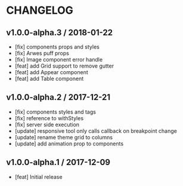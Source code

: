 # CHANGELOG

## v1.0.0-alpha.3 / 2018-01-22

- [fix] components props and styles
- [fix] Arwes puff props
- [fix] Image component error handle
- [feat] add Grid support to remove gutter
- [feat] add Appear component
- [feat] add Table component

## v1.0.0-alpha.2 / 2017-12-21

- [fix] components styles and tags
- [fix] reference to withStyles
- [fix] server side execution
- [update] responsive tool only calls callback on breakpoint change
- [update] rename theme grid to columns
- [update] add animation prop to components

## v1.0.0-alpha.1 / 2017-12-09

- [feat] Initial release
